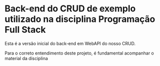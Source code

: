 # Back-end do CRUD de exemplo utilizado na disciplina Programação Full Stack

Esta é a versão inicial do back-end em WebAPI do nosso CRUD.

Para o correto entendimento deste projeto, é fundamental acompanhar o material da disciplina

